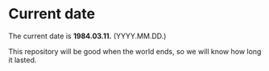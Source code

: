 # Current date

The current date is **1984.03.11.** (YYYY.MM.DD.)

This repository will be good when the world ends, so we will know how long it lasted.
